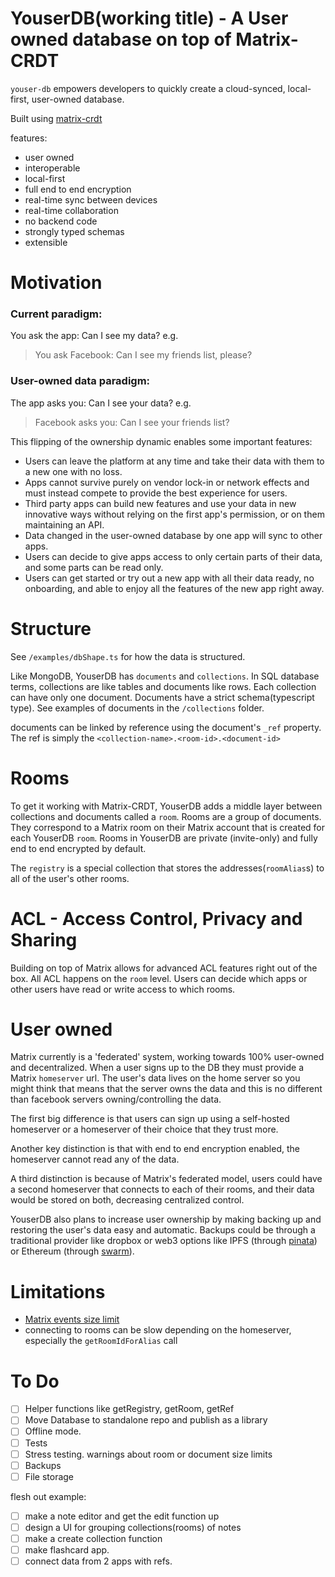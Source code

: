 # YouserDB(working title) - A User owned database on top of Matrix-CRDT

`youser-db` empowers developers to quickly create a cloud-synced, local-first, user-owned database.

Built using [matrix-crdt](https://github.com/YousefED/Matrix-CRDT)

features:

- user owned
- interoperable
- local-first
- full end to end encryption
- real-time sync between devices
- real-time collaboration
- no backend code
- strongly typed schemas
- extensible

# Motivation

### Current paradigm:

You ask the app: Can I see my data?
e.g.

> You ask Facebook:
> Can I see my friends list, please?

### User-owned data paradigm:

The app asks you: Can I see your data?
e.g.

> Facebook asks you:
> Can I see your friends list?

This flipping of the ownership dynamic enables some important features:

- Users can leave the platform at any time and take their data with them to a new one with no loss.
- Apps cannot survive purely on vendor lock-in or network effects and must instead compete to provide the best experience for users.
- Third party apps can build new features and use your data in new innovative ways without relying on the first app's permission, or on them maintaining an API.
- Data changed in the user-owned database by one app will sync to other apps.
- Users can decide to give apps access to only certain parts of their data, and some parts can be read only.
- Users can get started or try out a new app with all their data ready, no onboarding, and able to enjoy all the features of the new app right away.

# Structure

See `/examples/dbShape.ts` for how the data is structured.

Like MongoDB, YouserDB has `documents` and `collections`. In SQL database terms, collections are like tables and documents like rows. Each collection can have only one document. Documents have a strict schema(typescript type). See examples of documents in the `/collections` folder.

documents can be linked by reference using the document's `_ref` property. The ref is simply the `<collection-name>.<room-id>.<document-id>`

# Rooms

To get it working with Matrix-CRDT, YouserDB adds a middle layer between collections and documents called a `room`. Rooms are a group of documents. They correspond to a Matrix room on their Matrix account that is created for each YouserDB `room`. Rooms in YouserDB are private (invite-only) and fully end to end encrypted by default.

The `registry` is a special collection that stores the addresses(`roomAlias`s) to all of the user's other rooms.

# ACL - Access Control, Privacy and Sharing

Building on top of Matrix allows for advanced ACL features right out of the box. All ACL happens on the `room` level. Users can decide which apps or other users have read or write access to which rooms.

# User owned

Matrix currently is a 'federated' system, working towards 100% user-owned and decentralized. When a user signs up to the DB they must provide a Matrix `homeserver` url. The user's data lives on the home server so you might think that means that the server owns the data and this is no different than facebook servers owning/controlling the data.

The first big difference is that users can sign up using a self-hosted homeserver or a homeserver of their choice that they trust more.

Another key distinction is that with end to end encryption enabled, the homeserver cannot read any of the data.

A third distinction is because of Matrix's federated model, users could have a second homeserver that connects to each of their rooms, and their data would be stored on both, decreasing centralized control.

YouserDB also plans to increase user ownership by making backing up and restoring the user's data easy and automatic. Backups could be through a traditional provider like dropbox or web3 options like IPFS (through [pinata](https://pinata.cloud)) or Ethereum (through [swarm](https://ethersphere.github.io/swarm-home)).

# Limitations

- [Matrix events size limit](https://github.com/YousefED/Matrix-CRDT/issues/11)
- connecting to rooms can be slow depending on the homeserver, especially the `getRoomIdForAlias` call

# To Do

- [ ] Helper functions like getRegistry, getRoom, getRef
- [ ] Move Database to standalone repo and publish as a library
- [ ] Offline mode.
- [ ] Tests
- [ ] Stress testing. warnings about room or document size limits
- [ ] Backups
- [ ] File storage

flesh out example:

- [ ] make a note editor and get the edit function up
- [ ] design a UI for grouping collections(rooms) of notes
- [ ] make a create collection function
- [ ] make flashcard app.
- [ ] connect data from 2 apps with refs.
